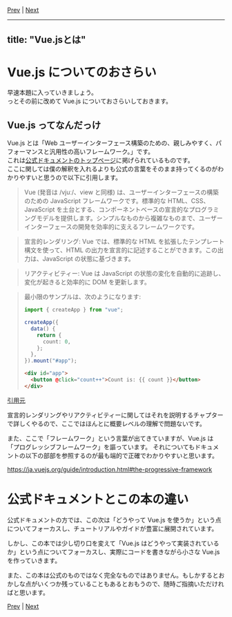 [Prev](https://github.com/Ubugeeei/chibivue/blob/main/books/japanese/001_about.md) | [Next](https://github.com/Ubugeeei/chibivue/blob/main/books/japanese/003_vue_core_components.md)

---
title: "Vue.jsとは"
---

# Vue.js についてのおさらい

早速本題に入っていきましょう。  
っとその前に改めて Vue.js についておさらいしておきます。

## Vue.js ってなんだっけ

Vue.js とは「Web ユーザーインターフェース構築のための、親しみやすく、パフォーマンスと汎用性の高いフレームワーク。」です。  
これは[公式ドキュメントのトップページ](https://ja.vuejs.org/)に掲げられているものです。  
ここに関しては僕の解釈を入れるよりも公式の言葉をそのまま持ってくるのがわかりやすいと思うので以下に引用します。

> Vue (発音は /vjuː/、view と同様) は、ユーザーインターフェースの構築のための JavaScript フレームワークです。標準的な HTML、CSS、JavaScript を土台とする、コンポーネントベースの宣言的なプログラミングモデルを提供します。シンプルなものから複雑なものまで、ユーザーインターフェースの開発を効率的に支えるフレームワークです。

> 宣言的レンダリング: Vue では、標準的な HTML を拡張したテンプレート構文を使って、HTML の出力を宣言的に記述することができます。この出力は、JavaScript の状態に基づきます。

> リアクティビティー: Vue は JavaScript の状態の変化を自動的に追跡し、変化が起きると効率的に DOM を更新します。

> 最小限のサンプルは、次のようになります:
>
> ```ts
> import { createApp } from "vue";
>
> createApp({
>   data() {
>     return {
>       count: 0,
>     };
>   },
> }).mount("#app");
> ```
>
> ```html
> <div id="app">
>   <button @click="count++">Count is: {{ count }}</button>
> </div>
> ```

[引用元](https://ja.vuejs.org/guide/introduction.html#what-is-vue)

宣言的レンダリングやリアクティビティーに関してはそれを説明するチャプターで詳しくやるので、ここではほんとに概要レベルの理解で問題ないです。

また、ここで「フレームワーク」という言葉が出てきていますが、Vue.js は「プログレッシブフレームワーク」を謳っています。
それについてもドキュメントの以下の部部を参照するのが最も端的で正確でわかりやすいと思います。

https://ja.vuejs.org/guide/introduction.html#the-progressive-framework

# 公式ドキュメントとこの本の違い

公式ドキュメントの方では、この次は「どうやって Vue.js を使うか」という点についてフォーカスし、チュートリアルやガイドが豊富に展開されています。

しかし、この本では少し切り口を変えて「Vue.js はどうやって実装されているか」という点についてフォーカスし、実際にコードを書きながら小さな Vue.js を作っていきます。

また、この本は公式のものではなく完全なものではありません。もしかするとおかしな点がいくつか残っていることもあるとおもうので、随時ご指摘いただければと思います。


[Prev](https://github.com/Ubugeeei/chibivue/blob/main/books/japanese/001_about.md) | [Next](https://github.com/Ubugeeei/chibivue/blob/main/books/japanese/003_vue_core_components.md)
